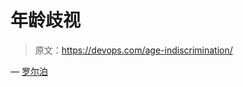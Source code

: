 # 年龄歧视

> 原文：<https://devops.com/age-indiscrimination/>

— [罗尔泊](https://devops.com/author/breselman/)